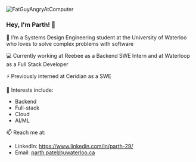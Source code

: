![FatGuyAngryAtComputer](https://user-images.githubusercontent.com/69891859/116454902-746a0800-a82e-11eb-8136-2825cee58248.gif)

### Hey, I'm Parth! 👋

🔭 I'm a Systems Design Engineering student at the University of Waterloo who loves to solve complex problems with software

💻 Currently working at Reebee as a Backend SWE Intern and at Waterloop as a Full Stack Developer

⚡️ Previously interned at Ceridian as a SWE

💖 Interests include:
 - Backend
 - Full-stack 
 - Cloud
 - AI/ML

📫 Reach me at: 
- LinkedIn: https://www.linkedin.com/in/parth-29/
- Email: parth.patel@uwaterloo.ca
